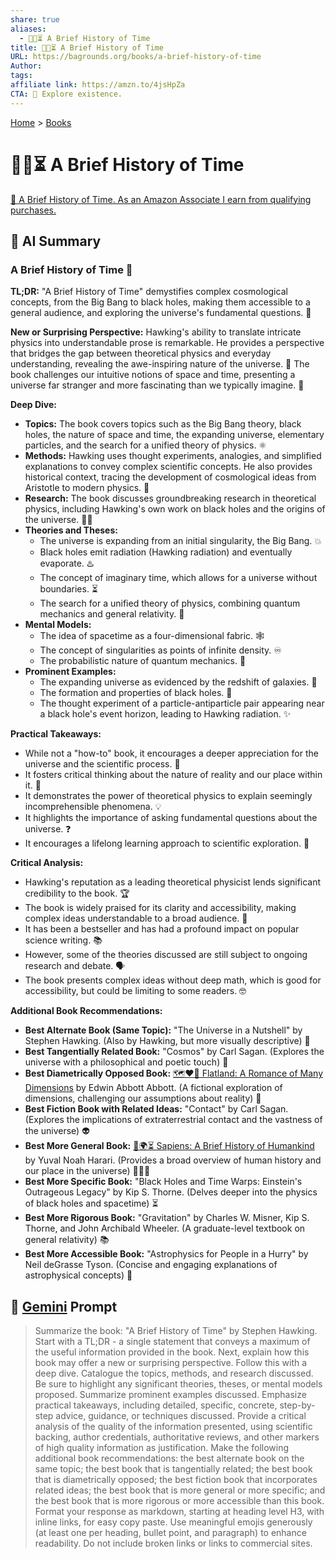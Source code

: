 ```yaml
---
share: true
aliases:
  - 🤏📜⏳ A Brief History of Time
title: 🤏📜⏳ A Brief History of Time
URL: https://bagrounds.org/books/a-brief-history-of-time
Author:
tags:
affiliate link: https://amzn.to/4jsHpZa
CTA: 🔭 Explore existence.
---
```

[Home](../index.md) > [Books](./index.md)  
# 🤏📜⏳ A Brief History of Time  
[🛒 A Brief History of Time. As an Amazon Associate I earn from qualifying purchases.](https://amzn.to/4jsHpZa)  
  
## 🤖 AI Summary  
### A Brief History of Time 🌌  
  
**TL;DR:** "A Brief History of Time" demystifies complex cosmological concepts, from the Big Bang to black holes, making them accessible to a general audience, and exploring the universe's fundamental questions. 🤯  
  
**New or Surprising Perspective:** Hawking's ability to translate intricate physics into understandable prose is remarkable. He provides a perspective that bridges the gap between theoretical physics and everyday understanding, revealing the awe-inspiring nature of the universe. 🌠 The book challenges our intuitive notions of space and time, presenting a universe far stranger and more fascinating than we typically imagine. 🧐  
  
**Deep Dive:**  
  
* **Topics:** The book covers topics such as the Big Bang theory, black holes, the nature of space and time, the expanding universe, elementary particles, and the search for a unified theory of physics. ⚛️  
* **Methods:** Hawking uses thought experiments, analogies, and simplified explanations to convey complex scientific concepts. He also provides historical context, tracing the development of cosmological ideas from Aristotle to modern physics. 📜  
* **Research:** The book discusses groundbreaking research in theoretical physics, including Hawking's own work on black holes and the origins of the universe. 🧑‍🔬  
* **Theories and Theses:**  
    * The universe is expanding from an initial singularity, the Big Bang. 💥  
    * Black holes emit radiation (Hawking radiation) and eventually evaporate. ♨️  
    * The concept of imaginary time, which allows for a universe without boundaries. ⏳  
    * The search for a unified theory of physics, combining quantum mechanics and general relativity. 🧩  
* **Mental Models:**  
    * The idea of spacetime as a four-dimensional fabric. 🕸️  
    * The concept of singularities as points of infinite density. ♾️  
    * The probabilistic nature of quantum mechanics. 🎲  
* **Prominent Examples:**  
    * The expanding universe as evidenced by the redshift of galaxies. 🔭  
    * The formation and properties of black holes. 🖤  
    * The thought experiment of a particle-antiparticle pair appearing near a black hole's event horizon, leading to Hawking radiation. ✨  
  
**Practical Takeaways:**  
  
* While not a "how-to" book, it encourages a deeper appreciation for the universe and the scientific process. 🧠  
* It fosters critical thinking about the nature of reality and our place within it. 🤔  
* It demonstrates the power of theoretical physics to explain seemingly incomprehensible phenomena. 💡  
* It highlights the importance of asking fundamental questions about the universe. ❓  
* It encourages a lifelong learning approach to scientific exploration. 🚀  
  
**Critical Analysis:**  
  
* Hawking's reputation as a leading theoretical physicist lends significant credibility to the book. 🏆  
* The book is widely praised for its clarity and accessibility, making complex ideas understandable to a broad audience. 👏  
* It has been a bestseller and has had a profound impact on popular science writing. 📚  
* However, some of the theories discussed are still subject to ongoing research and debate. 🗣️  
* The book presents complex ideas without deep math, which is good for accessibility, but could be limiting to some readers. 🤓  
  
**Additional Book Recommendations:**  
  
* **Best Alternate Book (Same Topic):** "The Universe in a Nutshell" by Stephen Hawking. (Also by Hawking, but more visually descriptive) 🌰  
* **Best Tangentially Related Book:** "Cosmos" by Carl Sagan. (Explores the universe with a philosophical and poetic touch) 🌌  
* **Best Diametrically Opposed Book:** [🗺️❤️📐 Flatland: A Romance of Many Dimensions](./flatland-a-romance-of-many-dimensions.md) by Edwin Abbott Abbott. (A fictional exploration of dimensions, challenging our assumptions about reality) 📐  
* **Best Fiction Book with Related Ideas:** "Contact" by Carl Sagan. (Explores the implications of extraterrestrial contact and the vastness of the universe) 👽  
* **Best More General Book:** [📜🌍⏳ Sapiens: A Brief History of Humankind](./sapiens-a-brief-history-of-humankind.md) by Yuval Noah Harari. (Provides a broad overview of human history and our place in the universe) 🧑‍🤝‍🧑  
* **Best More Specific Book:** "Black Holes and Time Warps: Einstein's Outrageous Legacy" by Kip S. Thorne. (Delves deeper into the physics of black holes and spacetime) ⏳  
* **Best More Rigorous Book:** "Gravitation" by Charles W. Misner, Kip S. Thorne, and John Archibald Wheeler. (A graduate-level textbook on general relativity) 📚  
* **Best More Accessible Book:** "Astrophysics for People in a Hurry" by Neil deGrasse Tyson. (Concise and engaging explanations of astrophysical concepts) 🏃  
  
## 💬 [Gemini](https://gemini.google.com) Prompt  
> Summarize the book: "A Brief History of Time" by Stephen Hawking. Start with a TL;DR - a single statement that conveys a maximum of the useful information provided in the book. Next, explain how this book may offer a new or surprising perspective. Follow this with a deep dive. Catalogue the topics, methods, and research discussed. Be sure to highlight any significant theories, theses, or mental models proposed. Summarize prominent examples discussed. Emphasize practical takeaways, including detailed, specific, concrete, step-by-step advice, guidance, or techniques discussed. Provide a critical analysis of the quality of the information presented, using scientific backing, author credentials, authoritative reviews, and other markers of high quality information as justification. Make the following additional book recommendations: the best alternate book on the same topic; the best book that is tangentially related; the best book that is diametrically opposed; the best fiction book that incorporates related ideas; the best book that is more general or more specific; and the best book that is more rigorous or more accessible than this book. Format your response as markdown, starting at heading level H3, with inline links, for easy copy paste. Use meaningful emojis generously (at least one per heading, bullet point, and paragraph) to enhance readability. Do not include broken links or links to commercial sites.
